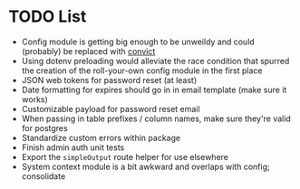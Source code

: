 # TODO List

- Config module is getting big enough to be unweildy and could (probably) be replaced with [convict](https://www.npmjs.com/package/convict)
- Using dotenv preloading would alleviate the race condition that spurred the creation of the roll-your-own config module in the first place
- JSON web tokens for password reset (at least)
- Date formatting for expires should go in in email template (make sure it works)
- Customizable payload for password reset email
- When passing in table prefixes / column names, make sure they're valid for postgres
- Standardize custom errors within package
- Finish admin auth unit tests
- Export the `simpleOutput` route helper for use elsewhere
- System context module is a bit awkward and overlaps with config; consolidate

